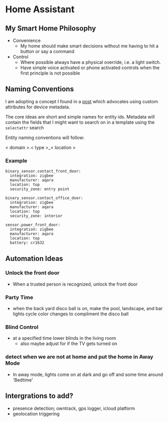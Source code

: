 # Home Assistant

## My Smart Home Philosophy

* Convenience 
  * My home should make smart decisions without me having to hit a button or say a command
* Control
  * Where possible always have a physical override, i.e. a light switch.
  * Have simple voice activated or phone activated controls when the first principle is not possible

## Naming Conventions

I am adopting a concept I found in a [post](https://community.home-assistant.io/t/recommended-ways-to-manage-devices-and-entities-names/243815/13) which advocates using custom attributes for device metadata.

The core ideas are short and simple names for entity ids.  Metadata will contain the fields that I might want to search on in a template using the `selectattr` search

Entity naming conventions will follow:

< domain >.< type >_< location >

### Example
```
binary_sensor.contact_front_door:
  integration: zigbee
  manufacturer: aqara
  location: top
  security_zone: entry point
```
```
binary_sensor.contact_office_door:
  integration: zigbee
  manufacturer: aqara
  location: top
  security_zone: interior
```
```
sensor.power_front_door:
  integration: zigbee
  manufacturer: aqara
  location: top
  battery: cr1632
```

## Automation Ideas

### Unlock the front door
* When a trusted person is recognized, unlock the front door

### Party Time
* when the back yard disco ball is on, make the pool, landscape, and bar lights cycle color changes to compliment the disco ball

### Blind Control
* at a specified time lower blinds in the living room
    * also maybe adjust for if the TV gets turned on

### detect when we are not at home and put the home in Away Mode
* In away mode, lights come on at dark and go off and some time around 'Bedtime'

## Intergrations to add?
* presence detection; owntrack, gps logger, icloud platform 
* geolocation triggering
